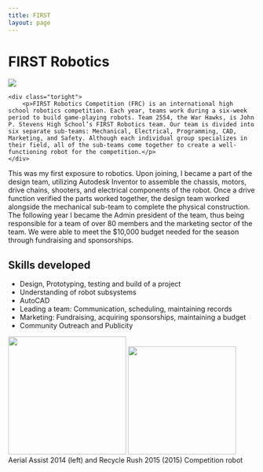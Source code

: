 ```yaml
---
title: FIRST
layout: page
---
```

# FIRST Robotics

<div class="side-by-side">
    <div class="toleft">
        <img class="image" src="https://github.com/susan-z/susan-z.github.io/blob/master/img/robotheader.jpg?raw=true">
    </div>

    <div class="toright">
        <p>FIRST Robotics Competition (FRC) is an international high school robotics competition. Each year, teams work during a six-week period to build game-playing robots. Team 2554, the War Hawks, is John P. Stevens High School’s FIRST Robotics team. Our team is divided into six separate sub-teams: Mechanical, Electrical, Programming, CAD, Marketing, and Safety. Although each individual group specializes in their field, all of the sub-teams come together to create a well-functioning robot for the competition.</p>
    </div>
</div>

This was my first exposure to robotics. Upon joining, I became a part of the design team, utilizing Autodesk Inventor to assemble the chassis, motors, drive chains, shooters, and electrical components of the robot. Once a drive function verified the parts worked together, the design team worked alongside the mechanical sub-team to complete the physical construction. The following year I became the Admin president of the team, thus being responsible for a team of over 80 members and the marketing sector of the team. We were able to meet the $10,000 budget needed for the season through fundraising and sponsorships. 

<div class="side-by-side">
    <div class="toleft">
    <h2>Skills developed</h2>
        <ul>
        <li>Design, Prototyping, testing and build of a project</li>
        <li>Understanding of robot subsystems</li>
        <li>AutoCAD</li>
        <li>Leading a team: Communication, scheduling, maintaining records</li>
        <li>Marketing: Fundraising, acquiring sponsorships, maintaining a budget</li>
        <li>Community Outreach and Publicity</li>
        </ul>
    </div>
    <div class="toright">
    <img src="https://github.com/susan-z/susan-z.github.io/blob/master/img/warhawkspic1%20Cropped.jpg?raw=true" width="240"/> <img          src="https://github.com/susan-z/susan-z.github.io/blob/master/img/recyclerush.JPG?raw=true" width="220"/><figcaption    class="caption">Aerial Assist 2014 (left) and Recycle Rush 2015 (2015) Competition robot </figcaption>  
    </div>
</div>


